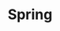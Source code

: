 ---
    title: Spring
    permalink: /categories/spring/
    layout: category
    author_profile: false
    taxonomy: Spring
    sidebar: 
        nav: "sidebar-posts"
---